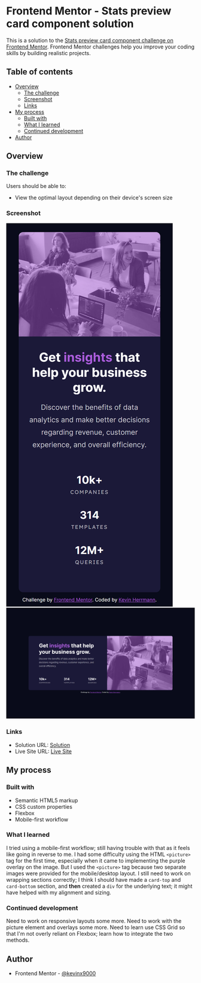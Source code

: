 # Frontend Mentor - Stats preview card component solution

This is a solution to the [Stats preview card component challenge on Frontend Mentor](https://www.frontendmentor.io/challenges/stats-preview-card-component-8JqbgoU62). Frontend Mentor challenges help you improve your coding skills by building realistic projects. 

## Table of contents

- [Overview](#overview)
  - [The challenge](#the-challenge)
  - [Screenshot](#screenshot)
  - [Links](#links)
- [My process](#my-process)
  - [Built with](#built-with)
  - [What I learned](#what-i-learned)
  - [Continued development](#continued-development)
- [Author](#author)

## Overview

### The challenge

Users should be able to:

- View the optimal layout depending on their device's screen size

### Screenshot

![](my-mobile-screenshot.png)
![](my-desktop-screenshot.png)

### Links

- Solution URL: [Solution](https://github.com/kevinx9000/stats-preview-card-component)
- Live Site URL: [Live Site](https://kevinx9000.github.io/stats-preview-card-component)

## My process

### Built with

- Semantic HTML5 markup
- CSS custom properties
- Flexbox
- Mobile-first workflow

### What I learned

I tried using a mobile-first workflow; still having trouble with that as it feels like going in reverse to me. 
I had some difficulty using the HTML `<picture>` tag for the first time, especially when it came to implementing the purple overlay on the image. But I used the `<picture>` tag because two separate images were provided for the mobile/desktop layout.
I still need to work on wrapping sections correctly; I think I should have made a `card-top` and `card-bottom` section, and **then** created a `div` for the underlying text; it might have helped with my alignment and sizing.

### Continued development

Need to work on responsive layouts some more.
Need to work with the picture element and overlays some more.
Need to learn use CSS Grid so that I'm not overly reliant on Flexbox; learn how to integrate the two methods.


## Author

- Frontend Mentor - [@kevinx9000](https://www.frontendmentor.io/profile/kevinx9000)

